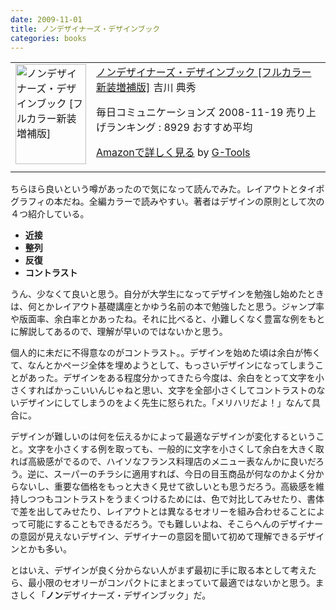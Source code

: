 ```yaml
---
date: 2009-11-01
title: ノンデザイナーズ・デザインブック
categories: books
---
```

<table border="0" cellpadding="5">
<tbody>
<tr>
<td valign="top"><a href="http://www.amazon.co.jp/exec/obidos/ASIN/4839928401/warikiru-22/ref=nosim/" target="_blank"><img class="fig" style="border: 0px initial initial;" src="http://ecx.images-amazon.com/images/I/41nvddaG9BL._SL160_.jpg" border="0" alt="ノンデザイナーズ・デザインブック [フルカラー新装増補版]" width="113" height="160" /></a></td>
<td valign="top"><span><a href="http://www.amazon.co.jp/%E3%83%8E%E3%83%B3%E3%83%87%E3%82%B6%E3%82%A4%E3%83%8A%E3%83%BC%E3%82%BA%E3%83%BB%E3%83%87%E3%82%B6%E3%82%A4%E3%83%B3%E3%83%96%E3%83%83%E3%82%AF-%E3%83%95%E3%83%AB%E3%82%AB%E3%83%A9%E3%83%BC%E6%96%B0%E8%A3%85%E5%A2%97%E8%A3%9C%E7%89%88-Robin-Williams/dp/4839928401%3FSubscriptionId%3D15SMZCTB9V8NGR2TW082%26tag%3Dwarikiru-22%26linkCode%3Dxm2%26camp%3D2025%26creative%3D165953%26creativeASIN%3D4839928401" target="_blank">ノンデザイナーズ・デザインブック [フルカラー新装増補版]</a><img src="http://www.blogger.com/%27http://www.assoc-amazon.jp/e/ir?t=" border="0" alt="''" width="1" height="1" />
吉川 典秀&nbsp;

毎日コミュニケーションズ  2008-11-19
売り上げランキング : 8929
おすすめ平均  <img src="http://g-images.amazon.com/images/G/01/detail/stars-4-5.gif" alt="" />

<a href="http://www.amazon.co.jp/%E3%83%8E%E3%83%B3%E3%83%87%E3%82%B6%E3%82%A4%E3%83%8A%E3%83%BC%E3%82%BA%E3%83%BB%E3%83%87%E3%82%B6%E3%82%A4%E3%83%B3%E3%83%96%E3%83%83%E3%82%AF-%E3%83%95%E3%83%AB%E3%82%AB%E3%83%A9%E3%83%BC%E6%96%B0%E8%A3%85%E5%A2%97%E8%A3%9C%E7%89%88-Robin-Williams/dp/4839928401%3FSubscriptionId%3D15SMZCTB9V8NGR2TW082%26tag%3Dwarikiru-22%26linkCode%3Dxm2%26camp%3D2025%26creative%3D165953%26creativeASIN%3D4839928401" target="_blank">Amazonで詳しく見る</a> <span>by <a href="http://www.goodpic.com/mt/aws/index.html">G-Tools</a></span>

</span></td>
</tr>
</tbody>
</table>
ちらほら良いという噂があったので気になって読んでみた。レイアウトとタイポグラフィの本だね。全編カラーで読みやすい。著者はデザインの原則として次の４つ紹介している。
<ul style="font-weight: bold;">
	<li>近接</li>
	<li>整列</li>
	<li>反復</li>
	<li>コントラスト</li>
</ul>
うん、少なくて良いと思う。自分が大学生になってデザインを勉強し始めたときは、何とかレイアウト基礎講座とかゆう名前の本で勉強したと思う。ジャンプ率や版面率、余白率とかあったね。それに比べると、小難しくなく豊富な例をもとに解説してあるので、理解が早いのではないかと思う。

個人的に未だに不得意なのがコントラスト。。デザインを始めた頃は余白が怖くて、なんとかページ全体を埋めようとして、もっさいデザインになってしまうことがあった。デザインをある程度分かってきたら今度は、余白をとって文字を小さくすればかっこいいんじゃねと思い、文字を全部小さくしてコントラストのないデザインにしてしまうのをよく先生に怒られた。「メリハリだよ！」なんて具合に。

デザインが難しいのは何を伝えるかによって最適なデザインが変化するということ。文字を小さくする例を取っても、一般的に文字を小さくして余白を大きく取れば高級感がでるので、ハイソなフランス料理店のメニュー表なんかに良いだろう。逆に、スーパーのチラシに適用すれば、今日の目玉商品が何なのかよく分からないし、重要な価格をもっと大きく見せて欲しいとも思うだろう。高級感を維持しつつもコントラストをうまくつけるためには、色で対比してみせたり、書体で差を出してみせたり、レイアウトとは異なるセオリーを組み合わせることによって可能にすることもできるだろう。でも難しいよね、そこらへんのデザイナーの意図が見えないデザイン、デザイナーの意図を聞いて初めて理解できるデザインとかも多い。

とはいえ、デザインが良く分からない人がまず最初に手に取る本として考えたら、最小限のセオリーがコンパクトにまとまっていて最適ではないかと思う。まさしく「<span style="font-weight: bold;">ノン</span>デザイナーズ・デザインブック」だ。
